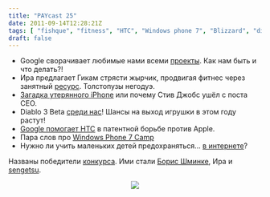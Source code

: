 ```yaml
---
title: "PAYcast 25"
date: 2011-09-14T12:28:21Z
tags: [ "fishque", "fitness", "HTC", "Windows phone 7", "Blizzard", "diablo", "IPhone", "Google", "PAYcast", "Apple", "internet security" ]
draft: false
---
```

<ul>
<li>Google сворачивает любимые нами всеми <a href="http://googleblog.blogspot.com/2011/09/fall-spring-clean.html" target="_blank">проекты</a>. Как нам быть и что делать?!</li>
<li>Ира предлагает Гикам стрясти жырчик, продвигая фитнес через занятный <a href="http://www.jv.ru/" target="_blank">ресурс</a>. Толстопузы негодуэ.</li>
<li><a href="http://www.zdnet.com/blog/btl/lost-iphone-5-saga-sf-police-say-they-assisted-apple-on-investigation/57276" target="_blank">Загадка утерянного iPhone</a> или почему Стив Джобс ушёл с поста CEO.</li>
<li>Diablo 3 Beta <a href="http://www.betadiablo3.com/" target="_blank">среди нас</a>! Шансы на выход игрушки в этом году растут!</li>
<li><a href="http://www.zdnet.com/blog/google/google-gives-htc-nine-patents-to-use-against-apple/3300" target="_blank">Google помогает HTC</a> в патентной борьбе против Apple.</li>
<li>Пара слов про <a href="https://twitter.com/#!/search/%23wp7camp" target="_blank">Windows Phone 7 Camp</a></li>
<li>Нужно ли учить маленьких детей предохраняться&#8230; <a href="http://www.zdnet.com/blog/igeneration/should-data-protection-and-user-privacy-be-taught-in-schools/12617" target="_blank">в интернете</a>?</li>
</ul>
<p>Названы победители <a href="http://paycast.ru/paycast-24/">конкурса</a>. Ими стали <a href="http://paycast.ru/paycast-24/#comment-302876578">Борис Шминке</a>, Ира и <a href="http://sengetsu.rpod.ru/">sengetsu</a>.<br />
<center><a href="http://sourcemaking.com/design_patterns/object_pool#permalink-13" target="_blank"><img src="http://sourcemaking.com/files/sm/images/patterns/Object_pool_example1.png" border="0"/></a></center></p>

     